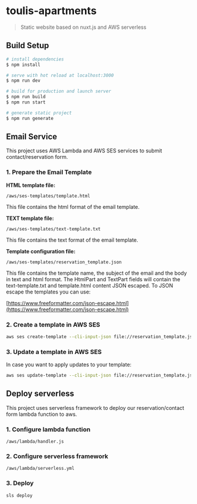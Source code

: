 # toulis-apartments

> Static website based on nuxt.js and AWS serverless

## Build Setup

``` bash
# install dependencies
$ npm install

# serve with hot reload at localhost:3000
$ npm run dev

# build for production and launch server
$ npm run build
$ npm run start

# generate static project
$ npm run generate
```

## Email Service
This project uses AWS Lambda and AWS SES services to submit contact/reservation form.

### 1. Prepare the Email Template

**HTML template file:**

`/aws/ses-templates/template.html`

This file contains the html format of the email template.

**TEXT template file:**

`/aws/ses-templates/text-template.txt`

This file contains the text format of the email template.


**Template configuration file:**

`/aws/ses-templates/reservation_template.json`

This file contains the template name, the subject of the email and the body in text and html format.
The HtmlPart and TextPart fields will contain the text-template.txt and template.html content JSON escaped.
To JSON escape the templates you can use:

[https://www.freeformatter.com/json-escape.html](https://www.freeformatter.com/json-escape.html)

### 2. Create a template in AWS SES

```bash
aws ses create-template --cli-input-json file://reservation_template.json --region {yourRegion} --profile {yourProfile}
```

### 3. Update a template in AWS SES

In case you want to apply updates to your template:

```bash
aws ses update-template --cli-input-json file://reservation_template.json --region {yourRegion} --profile {yourProfile}
```

## Deploy serverless

This project uses serverless framework to deploy our reservation/contact form lambda function to aws.

### 1. Configure lambda function

`/aws/lambda/handler.js`

### 2. Configure serverless framework

`/aws/lambda/serverless.yml`

### 3. Deploy

```bash
sls deploy
```